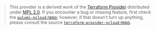 > This provider is a derived work of the [Terraform Provider](https://github.com/terraform-providers/terraform-provider-ncloud)
> distributed under [MPL 2.0](https://www.mozilla.org/en-US/MPL/2.0/). If you encounter a bug or missing feature,
> first check the [`pulumi-ncloud` repo](/issues); however, if that doesn't turn up anything,
> please consult the source [`terraform-provider-ncloud` repo](https://github.com/terraform-providers/terraform-provider-ncloud/issues).
